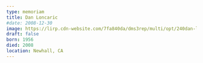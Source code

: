 ```yaml
---
type: memoriam
title: Dan Loncaric
#date: 2008-12-30
image: https://lirp.cdn-website.com/7fa840da/dms3rep/multi/opt/240dan-loncaric-f530000d-1920w.jpg
draft: false
born: 1956
died: 2008
location: Newhall, CA
---
```

